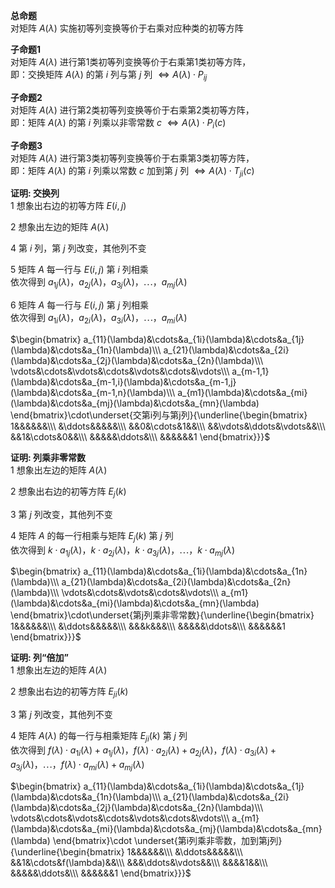 **总命题**  
对矩阵 $A(\lambda)$ 实施初等列变换等价于右乘对应种类的初等方阵  
  
**子命题1**  
对矩阵 $A(\lambda)$ 进行第1类初等列变换等价于右乘第1类初等方阵，  
即：交换矩阵 $A(\lambda)$ 的第 $i$ 列与第 $j$ 列 $\Leftrightarrow A(\lambda)\cdot P_{ij}$  
  
**子命题2**  
对矩阵 $A(\lambda)$ 进行第2类初等列变换等价于右乘第2类初等方阵，  
即：矩阵 $A(\lambda)$ 的第 $i$ 列乘以非零常数 $c$  $\Leftrightarrow A(\lambda)\cdot P_i(c)$  
  
**子命题3**  
对矩阵 $A(\lambda)$ 进行第3类初等列变换等价于右乘第3类初等方阵，  
即：矩阵 $A(\lambda)$ 的第 $i$ 列乘以常数 $c$ 加到第 $j$ 列 $\Leftrightarrow A(\lambda)\cdot T_{ji}(c)$  
  
**证明: 交换列**  
1 想象出右边的初等方阵 $E(i,j)$  
  
2 想象出左边的矩阵 $A(\lambda)$  
  
4 第 $i$ 列，第 $j$ 列改变，其他列不变  
  
5 矩阵 $A$ 每一行与 $E(i,j)$ 第 $i$ 列相乘  
依次得到 $a_{1j}(\lambda)，a_{2j}(\lambda)，a_{3j}(\lambda)，\cdots，a_{mj}(\lambda)$  
  
6 矩阵 $A$ 每一行与 $E(i,j)$ 第 $j$ 列相乘  
依次得到 $a_{1i}(\lambda)，a_{2i}(\lambda)，a_{3i}(\lambda)，\cdots，a_{mi}(\lambda)$  
  
$\begin{bmatrix}  
a_{11}(\lambda)&\cdots&a_{1i}(\lambda)&\cdots&a_{1j}(\lambda)&\cdots&a_{1n}(\lambda)\\\  
a_{21}(\lambda)&\cdots&a_{2i}(\lambda)&\cdots&a_{2j}(\lambda)&\cdots&a_{2n}(\lambda)\\\  
\vdots&\cdots&\vdots&\cdots&\vdots&\cdots&\vdots\\\  
a_{m-1,1}(\lambda)&\cdots&a_{m-1,i}(\lambda)&\cdots&a_{m-1,j}(\lambda)&\cdots&a_{m-1,n}(\lambda)\\\  
a_{m1}(\lambda)&\cdots&a_{mi}(\lambda)&\cdots&a_{mj}(\lambda)&\cdots&a_{mn}(\lambda)  
\end{bmatrix}\cdot\underset{交第i列与第j列}{\underline{\begin{bmatrix}  
1&&&&&&\\\  
&\ddots&&&&&\\\  
&&0&\cdots&1&&\\\  
&&\vdots&\ddots&\vdots&&\\\  
&&1&\cdots&0&&\\\  
&&&&&\ddots&\\\  
&&&&&&1  
\end{bmatrix}}}$  
  
**证明: 列乘非零常数**  
1 想象出左边的矩阵 $A(\lambda)$  
  
2 想象出右边的初等方阵 $E_j(k)$  
  
3 第 $j$ 列改变，其他列不变  
  
4 矩阵 $A$ 的每一行相乘与矩阵 $E_j(k)$ 第 $j$ 列  
依次得到 $k\cdot a_{1j}(\lambda)，k\cdot a_{2j}(\lambda)，k\cdot a_{3j}(\lambda)，\cdots，k\cdot a_{mj}(\lambda)$  
  
$\begin{bmatrix}  
a_{11}(\lambda)&\cdots&a_{1i}(\lambda)&\cdots&a_{1n}(\lambda)\\\  
a_{21}(\lambda)&\cdots&a_{2i}(\lambda)&\cdots&a_{2n}(\lambda)\\\  
\vdots&\cdots&\vdots&\cdots&\vdots\\\  
a_{m1}(\lambda)&\cdots&a_{mi}(\lambda)&\cdots&a_{mn}(\lambda)  
\end{bmatrix}\cdot\underset{第j列乘非零常数}{\underline{\begin{bmatrix}  
1&&&&&&\\\  
&\ddots&&&&&\\\  
&&&k&&&\\\  
&&&&&\ddots&\\\  
&&&&&&1  
\end{bmatrix}}}$  
  
**证明: 列“倍加”**  
1 想象出左边的矩阵 $A(\lambda)$  
  
2 想象出右边的初等方阵 $E_{ji}(k)$  
  
3 第 $j$ 列改变，其他列不变  
  
4 矩阵 $A(\lambda)$ 的每一行与相乘矩阵 $E_{ji}(k)$ 第 $j$ 列  
依次得到 $f(\lambda)\cdot a_{1i}(\lambda)+a_{1j}(\lambda)，f(\lambda)\cdot a_{2i}(\lambda)+a_{2j}(\lambda)，  
f(\lambda)\cdot a_{3i}(\lambda)+a_{3j}(\lambda)，\cdots，f(\lambda)\cdot a_{mi}(\lambda)+a_{mj}(\lambda)$  
  
$\begin{bmatrix}  
a_{11}(\lambda)&\cdots&a_{1i}(\lambda)&\cdots&a_{1j}(\lambda)&\cdots&a_{1n}(\lambda)\\\  
a_{21}(\lambda)&\cdots&a_{2i}(\lambda)&\cdots&a_{2j}(\lambda)&\cdots&a_{2n}(\lambda)\\\  
\vdots&\cdots&\vdots&\cdots&\vdots&\cdots&\vdots\\\  
a_{m1}(\lambda)&\cdots&a_{mi}(\lambda)&\cdots&a_{mj}(\lambda)&\cdots&a_{mn}(\lambda)  
\end{bmatrix}\cdot  
\underset{第i列乘非零数，加到第j列}{\underline{\begin{bmatrix}  
1&&&&&&\\\  
&\ddots&&&&&\\\  
&&1&\cdots&f(\lambda)&&\\\  
&&&\ddots&\vdots&&\\\  
&&&&1&&\\\  
&&&&&\ddots&\\\  
&&&&&&1  
\end{bmatrix}}}$  
